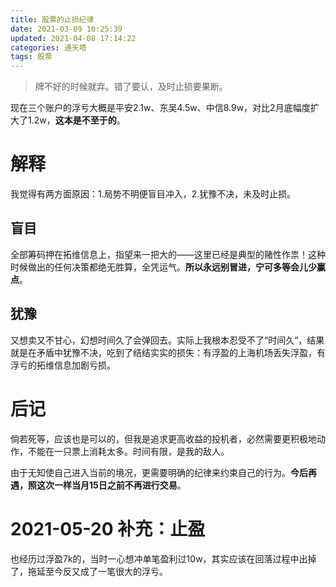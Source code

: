 ```yaml
---
title: 股票的止损纪律
date: 2021-03-09 10:25:39
updated: 2021-04-08 17:14:22
categories: 通天塔
tags: 股票
---
```


> 牌不好的时候就弃。错了要认，及时止损要果断。

现在三个账户的浮亏大概是平安2.1w、东吴4.5w、中信8.9w，对比2月底幅度扩大了1.2w，__这本是不至于的__。
<!--more-->

# 解释
我觉得有两方面原因：1.局势不明便盲目冲入，2.犹豫不决，未及时止损。

## 盲目
全部筹码押在拓维信息上，指望来一把大的——这里已经是典型的赌性作祟！这种时候做出的任何决策都绝无胜算，全凭运气。__所以永远别冒进，宁可多等会儿少赢点__。

## 犹豫
又想卖又不甘心，幻想时间久了会弹回去。实际上我根本忍受不了“时间久”，结果就是在矛盾中犹豫不决，吃到了结结实实的损失：有浮盈的上海机场丢失浮盈，有浮亏的拓维信息加剧亏损。

# 后记
倘若死等，应该也是可以的，但我是追求更高收益的投机者，必然需要更积极地动作，不能在一只票上消耗太多。时间有限，是我的敌人。

由于无知使自己进入当前的境况，更需要明确的纪律来约束自己的行为。__今后再遇，照这次一样当月15日之前不再进行交易__。

# 2021-05-20 补充：止盈
也经历过浮盈7k的，当时一心想冲单笔盈利过10w，其实应该在回落过程中出掉了，拖延至今反又成了一笔很大的浮亏。
